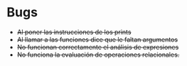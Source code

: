 # Bugs

- ~~Al poner las instrucciones de los prints~~
- ~~Al llamar a las funciones dice que le faltan argumentos~~
- ~~No funcionan correctamente el análisis de expresiones~~
- ~~No funciona la evaluación de operaciones relacionales.~~